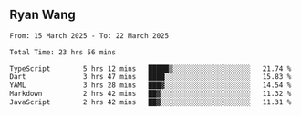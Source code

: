 ## Ryan Wang

<!--START_SECTION:waka-->

```txt
From: 15 March 2025 - To: 22 March 2025

Total Time: 23 hrs 56 mins

TypeScript        5 hrs 12 mins   █████▒░░░░░░░░░░░░░░░░░░░   21.74 %
Dart              3 hrs 47 mins   ████░░░░░░░░░░░░░░░░░░░░░   15.83 %
YAML              3 hrs 28 mins   ███▓░░░░░░░░░░░░░░░░░░░░░   14.54 %
Markdown          2 hrs 42 mins   ██▓░░░░░░░░░░░░░░░░░░░░░░   11.32 %
JavaScript        2 hrs 42 mins   ██▓░░░░░░░░░░░░░░░░░░░░░░   11.31 %
```

<!--END_SECTION:waka-->

